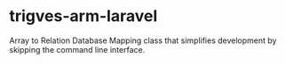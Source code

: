 # trigves-arm-laravel
Array to Relation Database Mapping class that simplifies development by skipping the command line interface.
